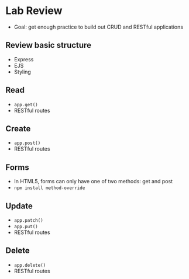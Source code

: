 # Lab Review
- Goal: get enough practice to build out CRUD and RESTful applications

## Review basic structure 
- Express
- EJS
- Styling

## Read
- `app.get()`
- RESTful routes

## Create
- `app.post()`
- RESTful routes

## Forms
- In HTML5, forms can only have one of two methods: get and post
- `npm install method-override`

## Update
- `app.patch()`
- `app.put()`
- RESTful routes

## Delete
- `app.delete()`
- RESTful routes